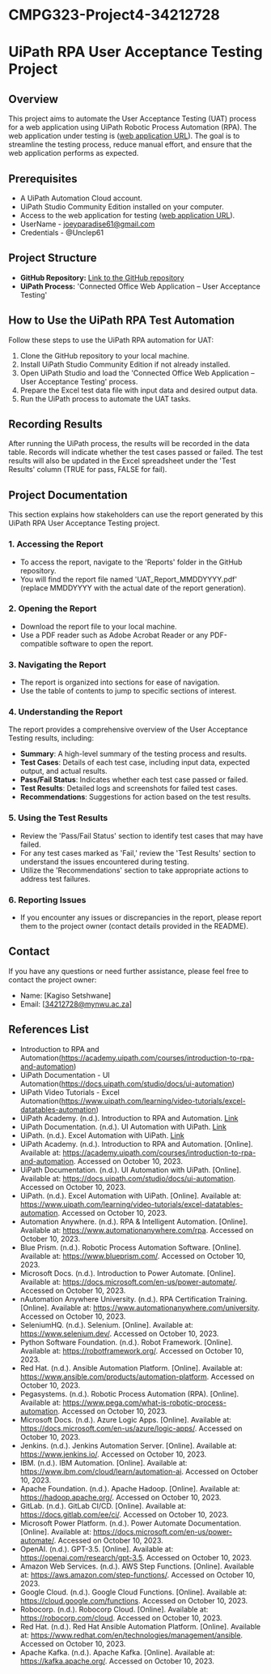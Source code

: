 # CMPG323-Project4-34212728

# UiPath RPA User Acceptance Testing Project

## Overview
This project aims to automate the User Acceptance Testing (UAT) process for a web application using UiPath Robotic Process Automation (RPA). The web application under testing is ([web application URL](https://cmpg323-ecopowerlogistics.azurewebsites.net/)). The goal is to streamline the testing process, reduce manual effort, and ensure that the web application performs as expected.

## Prerequisites
- A UiPath Automation Cloud account.
- UiPath Studio Community Edition installed on your computer.
- Access to the web application for testing ([web application URL](https://cmpg323-ecopowerlogistics.azurewebsites.net/)).
- UserName - joeyparadise61@gmail.com
- Credentials - @Unclep61

## Project Structure
- **GitHub Repository:** [Link to the GitHub repository](https://github.com/yourusername/CMPG-323-Project-4)
- **UiPath Process:** 'Connected Office Web Application – User Acceptance Testing'

## How to Use the UiPath RPA Test Automation
Follow these steps to use the UiPath RPA automation for UAT:

1. Clone the GitHub repository to your local machine.
2. Install UiPath Studio Community Edition if not already installed.
3. Open UiPath Studio and load the 'Connected Office Web Application – User Acceptance Testing' process.
4. Prepare the Excel test data file with input data and desired output data.
5. Run the UiPath process to automate the UAT tasks.

## Recording Results
After running the UiPath process, the results will be recorded in the data table. Records will indicate whether the test cases passed or failed. The test results will also be updated in the Excel spreadsheet under the 'Test Results' column (TRUE for pass, FALSE for fail).

## Project Documentation
This section explains how stakeholders can use the report generated by this UiPath RPA User Acceptance Testing project.

### 1. Accessing the Report

- To access the report, navigate to the 'Reports' folder in the GitHub repository.
- You will find the report file named 'UAT_Report_MMDDYYYY.pdf' (replace MMDDYYYY with the actual date of the report generation).

### 2. Opening the Report

- Download the report file to your local machine.
- Use a PDF reader such as Adobe Acrobat Reader or any PDF-compatible software to open the report.

### 3. Navigating the Report

- The report is organized into sections for ease of navigation.
- Use the table of contents to jump to specific sections of interest.

### 4. Understanding the Report

The report provides a comprehensive overview of the User Acceptance Testing results, including:

- **Summary**: A high-level summary of the testing process and results.
- **Test Cases**: Details of each test case, including input data, expected output, and actual results.
- **Pass/Fail Status**: Indicates whether each test case passed or failed.
- **Test Results**: Detailed logs and screenshots for failed test cases.
- **Recommendations**: Suggestions for action based on the test results.

### 5. Using the Test Results

- Review the 'Pass/Fail Status' section to identify test cases that may have failed.
- For any test cases marked as 'Fail,' review the 'Test Results' section to understand the issues encountered during testing.
- Utilize the 'Recommendations' section to take appropriate actions to address test failures.

### 6. Reporting Issues

- If you encounter any issues or discrepancies in the report, please report them to the project owner (contact details provided in the README).

## Contact
If you have any questions or need further assistance, please feel free to contact the project owner:

- Name: [Kagiso Setshwane]
- Email: [34212728@mynwu.ac.za]

## References List

- Introduction to RPA and Automation(https://academy.uipath.com/courses/introduction-to-rpa-and-automation)
- UiPath Documentation - UI Automation(https://docs.uipath.com/studio/docs/ui-automation)
- UiPath Video Tutorials - Excel Automation(https://www.uipath.com/learning/video-tutorials/excel-datatables-automation)
- UiPath Academy. (n.d.). Introduction to RPA and Automation. [Link](https://academy.uipath.com/courses/introduction-to-rpa-and-automation)
- UiPath Documentation. (n.d.). UI Automation with UiPath. [Link](https://docs.uipath.com/studio/docs/ui-automation)
- UiPath. (n.d.). Excel Automation with UiPath. [Link](https://www.uipath.com/learning/video-tutorials/excel-datatables-automation)
- UiPath Academy. (n.d.). Introduction to RPA and Automation. [Online]. Available at: https://academy.uipath.com/courses/introduction-to-rpa-and-automation. Accessed on October 10, 2023.
- UiPath Documentation. (n.d.). UI Automation with UiPath. [Online]. Available at: https://docs.uipath.com/studio/docs/ui-automation. Accessed on October 10, 2023.
- UiPath. (n.d.). Excel Automation with UiPath. [Online]. Available at: https://www.uipath.com/learning/video-tutorials/excel-datatables-automation. Accessed on October 10, 2023.
- Automation Anywhere. (n.d.). RPA & Intelligent Automation. [Online]. Available at: https://www.automationanywhere.com/rpa. Accessed on October 10, 2023.
- Blue Prism. (n.d.). Robotic Process Automation Software. [Online]. Available at: https://www.blueprism.com/. Accessed on October 10, 2023.
- Microsoft Docs. (n.d.). Introduction to Power Automate. [Online]. Available at: https://docs.microsoft.com/en-us/power-automate/. Accessed on October 10, 2023.
- nAutomation Anywhere University. (n.d.). RPA Certification Training. [Online]. Available at: https://www.automationanywhere.com/university. Accessed on October 10, 2023.
- SeleniumHQ. (n.d.). Selenium. [Online]. Available at: https://www.selenium.dev/. Accessed on October 10, 2023.
- Python Software Foundation. (n.d.). Robot Framework. [Online]. Available at: https://robotframework.org/. Accessed on October 10, 2023.
- Red Hat. (n.d.). Ansible Automation Platform. [Online]. Available at: https://www.ansible.com/products/automation-platform. Accessed on October 10, 2023.
- Pegasystems. (n.d.). Robotic Process Automation (RPA). [Online]. Available at: https://www.pega.com/what-is-robotic-process-automation. Accessed on October 10, 2023.
- Microsoft Docs. (n.d.). Azure Logic Apps. [Online]. Available at: https://docs.microsoft.com/en-us/azure/logic-apps/. Accessed on October 10, 2023.
- Jenkins. (n.d.). Jenkins Automation Server. [Online]. Available at: https://www.jenkins.io/. Accessed on October 10, 2023.
- IBM. (n.d.). IBM Automation. [Online]. Available at: https://www.ibm.com/cloud/learn/automation-ai. Accessed on October 10, 2023.
- Apache Foundation. (n.d.). Apache Hadoop. [Online]. Available at: https://hadoop.apache.org/. Accessed on October 10, 2023.
- GitLab. (n.d.). GitLab CI/CD. [Online]. Available at: https://docs.gitlab.com/ee/ci/. Accessed on October 10, 2023.
- Microsoft Power Platform. (n.d.). Power Automate Documentation. [Online]. Available at: https://docs.microsoft.com/en-us/power-automate/. Accessed on October 10, 2023.
- OpenAI. (n.d.). GPT-3.5. [Online]. Available at: https://openai.com/research/gpt-3.5. Accessed on October 10, 2023.
- Amazon Web Services. (n.d.). AWS Step Functions. [Online]. Available at: https://aws.amazon.com/step-functions/. Accessed on October 10, 2023.
- Google Cloud. (n.d.). Google Cloud Functions. [Online]. Available at: https://cloud.google.com/functions. Accessed on October 10, 2023.
- Robocorp. (n.d.). Robocorp Cloud. [Online]. Available at: https://robocorp.com/cloud. Accessed on October 10, 2023.
- Red Hat. (n.d.). Red Hat Ansible Automation Platform. [Online]. Available at: https://www.redhat.com/en/technologies/management/ansible. Accessed on October 10, 2023.
- Apache Kafka. (n.d.). Apache Kafka. [Online]. Available at: https://kafka.apache.org/. Accessed on October 10, 2023.







